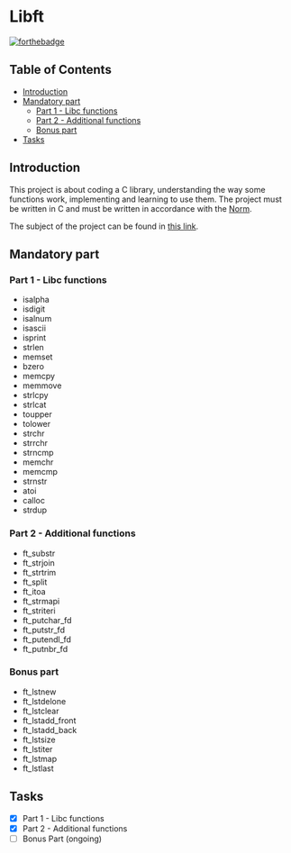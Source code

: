 # Libft 
[![forthebadge](https://forthebadge.com/images/badges/made-with-c.svg)](https://forthebadge.com)

## Table of Contents

- [Introduction](#introduction)
- [Mandatory part](#mandatory-part)
  - [Part 1 - Libc functions](#part-1---libc-functions)
  - [Part 2 - Additional functions](#part-2---additional-functions)
  - [Bonus part](#bonus-part)
- [Tasks](#tasks)

## Introduction
This project is about coding a C library, understanding the way some functions work, implementing and learning to use them. The project must be written in C and must be written in accordance with the [Norm](https://github.com/42School/norminette).

The subject of the project can be found in [this link](https://raw.githubusercontent.com/angelamcosta/libft/main/en.subject.pdf).

## Mandatory part

### Part 1 - Libc functions
-   isalpha
-   isdigit
-   isalnum
-   isascii
-   isprint
-   strlen
-   memset
-   bzero
-   memcpy
-   memmove
-   strlcpy
-   strlcat
-   toupper
-   tolower
-   strchr
-   strrchr
-   strncmp
-   memchr
-   memcmp
-   strnstr
-   atoi
-   calloc
-   strdup

### Part 2 - Additional functions
-   ft_substr
-   ft_strjoin
-   ft_strtrim
-   ft_split
-   ft_itoa
-   ft_strmapi
-   ft_striteri
-   ft_putchar_fd
-   ft_putstr_fd
-   ft_putendl_fd
-   ft_putnbr_fd

### Bonus part
-   ft_lstnew
-   ft_lstdelone
-   ft_lstclear
-   ft_lstadd_front
-   ft_lstadd_back
-   ft_lstsize
-   ft_lstiter
-   ft_lstmap
-   ft_lstlast

## Tasks
- [X] Part 1 - Libc functions
- [x] Part 2 - Additional functions
- [ ] Bonus Part (ongoing)
